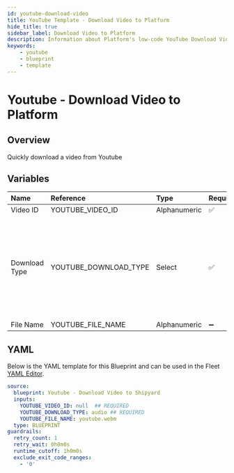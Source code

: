 ```yaml
---
id: youtube-download-video
title: YouTube Template - Download Video to Platform
hide_title: true
sidebar_label: Download Video to Platform
description: Information about Platform's low-code YouTube Download Video to Platform blueprint. Download a single video from YouTube 
keywords:
    - youtube
    - blueprint
    - template
---
```


# Youtube - Download Video to Platform

## Overview
Quickly download a video from Youtube

## Variables

| Name | Reference | Type | Required | Default | Options | Description |
|:-----|:----------|:-----|:---------|:--------|:--------|:------------|
| Video ID | YOUTUBE_VIDEO_ID  | Alphanumeric |:white_check_mark: | - | - |  |
| Download Type | YOUTUBE_DOWNLOAD_TYPE  | Select |:white_check_mark: | `audio` | Video (mp4): `video`<br></br><br></br>Audio (webm): `audio`<br></br><br></br> |  |
| File Name | YOUTUBE_FILE_NAME  | Alphanumeric |:heavy_minus_sign: | `youtube.webm` | - |  |


## YAML
Below is the YAML template for this Blueprint and can be used in the Fleet [YAML Editor](../../reference/fleets/yaml-editor.md).
```yaml
source:
  blueprint: Youtube - Download Video to Shipyard
  inputs:
    YOUTUBE_VIDEO_ID: null  ## REQUIRED
    YOUTUBE_DOWNLOAD_TYPE: audio ## REQUIRED
    YOUTUBE_FILE_NAME: youtube.webm
  type: BLUEPRINT
guardrails:
  retry_count: 1
  retry_wait: 0h0m0s
  runtime_cutoff: 1h0m0s
  exclude_exit_code_ranges:
    - '0'

```
